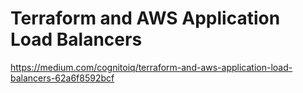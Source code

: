 # Terraform and AWS Application Load Balancers
https://medium.com/cognitoiq/terraform-and-aws-application-load-balancers-62a6f8592bcf

